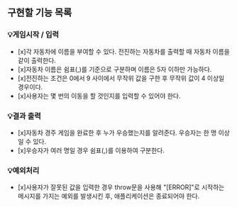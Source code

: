 ## 구현할 기능 목록

### 💡게임시작 / 입력

- [x]각 자동차에 이름을 부여할 수 있다. 전진하는 자동차를 출력할 때 자동차 이름을 같이 출력한다.
- [x]자동차 이름은 쉼표(,)를 기준으로 구분하며 이름은 5자 이하만 가능하다.
- [x]전진하는 조건은 0에서 9 사이에서 무작위 값을 구한 후 무작위 값이 4 이상일 경우이다.
- [x]사용자는 몇 번의 이동을 할 것인지를 입력할 수 있어야 한다.

### 💡결과 출력

- [x]자동차 경주 게임을 완료한 후 누가 우승했는지를 알려준다. 우승자는 한 명 이상일 수 있다.
- [x]우승자가 여러 명일 경우 쉼표(,)를 이용하여 구분한다.

### 💡예외처리

- [x]사용자가 잘못된 값을 입력한 경우 throw문을 사용해 "[ERROR]"로 시작하는 메시지를 가지는 예외를 발생시킨 후, 애플리케이션은 종료되어야 한다.
